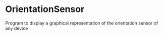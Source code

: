 OrientationSensor
=================

Program to display a graphical representation of the orientation sensor of any device 
